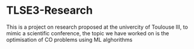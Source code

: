 # TLSE3-Research
This is a project on research proposed at the univercity of Toulouse III, to mimic a scientific conference, the topic we have worked on is the optimisation of CO problems using ML alghorithms 
